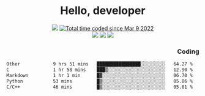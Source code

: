 # <div align='center' >Hello, developer</div>

<div align='center'>
  <a ><img src="https://img.shields.io/badge/dynamic/json?url=https%3A%2F%2Fapi.swo.moe%2Fstats%2Fgithub%2FFree-Aaron-Li&query=count&color=181717&label=GitHub&labelColor=282c34&logo=github&suffix=+follows&cacheSeconds=3600"></a>
  <a href="https://wakatime.com/@fe40087f-8eae-48dc-9950-ad0633db1591"><img src="https://wakatime.com/badge/user/fe40087f-8eae-48dc-9950-ad0633db1591.svg" alt="Total time coded since Mar 9 2022" /></a>
</div>
<div align='center'>
  <a><img src="https://img.shields.io/badge/Rookie-blue?style=plastic&logo=c&logoColor=blue&labelColor=F5B7DB"></a>
  <a><img src="https://img.shields.io/badge/Rookie-blue?style=plastic&logo=c%2B%2B&logoColor=blue&labelColor=F5B7DB"></a> 
  <a><img src="https://img.shields.io/badge/Rookie-blue?style=plastic&logo=python&logoColor=blue&labelColor=F5B7DB"></a> 
</div>

<div align='right'>
  <h3>Coding</h3>
</div>

<!--START_SECTION:waka-->

```txt
Other            9 hrs 51 mins   ████████████████░░░░░░░░░   64.27 %
C                1 hr 58 mins    ███▒░░░░░░░░░░░░░░░░░░░░░   12.90 %
Markdown         1 hr 1 min      █▓░░░░░░░░░░░░░░░░░░░░░░░   06.70 %
Python           53 mins         █▒░░░░░░░░░░░░░░░░░░░░░░░   05.86 %
C/C++            46 mins         █▒░░░░░░░░░░░░░░░░░░░░░░░   05.01 %
```

<!--END_SECTION:waka-->




